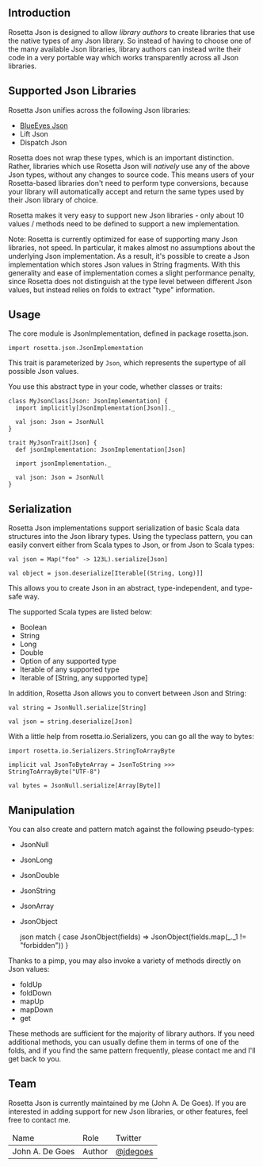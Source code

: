 ## Introduction

Rosetta Json is designed to allow *library authors* to create libraries that use the native types of any Json library. So instead of having to choose one of the many available Json libraries, library authors can instead write their code in a very portable way which works transparently across all Json libraries.

## Supported Json Libraries

Rosetta Json unifies across the following Json libraries:

 * [BlueEyes Json](github.com/jdegoes/blueeyes)
 * Lift Json
 * Dispatch Json

Rosetta does not wrap these types, which is an important distinction. Rather, libraries which use Rosetta Json will *natively* use any of the above Json types, without any changes to source code. This means users of your Rosetta-based libraries don't need to perform type conversions, because your library will automatically accept and return the same types used by their Json library of choice.

Rosetta makes it very easy to support new Json libraries - only about 10 values / methods need to be defined to support a new implementation.

Note: Rosetta is currently optimized for ease of supporting many Json libraries, not speed. In particular, it makes almost no assumptions about the underlying Json implementation. As a result, it's possible to create a Json implementation which stores Json values in String fragments. With this generality and ease of implementation comes a slight performance penalty, since Rosetta does not distinguish at the type level between different Json values, but instead relies on folds to extract "type" information.

## Usage

The core module is JsonImplementation, defined in package rosetta.json.

    import rosetta.json.JsonImplementation

This trait is parameterized by `Json`, which represents the supertype of all possible Json values.

You use this abstract type in your code, whether classes or traits:

    class MyJsonClass[Json: JsonImplementation] {
      import implicitly[JsonImplementation[Json]]._

      val json: Json = JsonNull
    }

    trait MyJsonTrait[Json] {
      def jsonImplementation: JsonImplementation[Json]

      import jsonImplementation._

      val json: Json = JsonNull
    }

## Serialization

Rosetta Json implementations support serialization of basic Scala data structures into the Json library types. Using the typeclass pattern, you can easily convert either from Scala types to Json, or from Json to Scala types:

    val json = Map("foo" -> 123L).serialize[Json]

    val object = json.deserialize[Iterable[(String, Long)]]

This allows you to create Json in an abstract, type-independent, and type-safe way.

The supported Scala types are listed below:

  * Boolean
  * String
  * Long
  * Double
  * Option of any supported type
  * Iterable of any supported type
  * Iterable of [String, any supported type]

In addition, Rosetta Json allows you to convert between Json and String:

    val string = JsonNull.serialize[String]

    val json = string.deserialize[Json]

With a little help from rosetta.io.Serializers, you can go all the way to bytes:

    import rosetta.io.Serializers.StringToArrayByte

    implicit val JsonToByteArray = JsonToString >>> StringToArrayByte("UTF-8")

    val bytes = JsonNull.serialize[Array[Byte]]

## Manipulation

You can also create and pattern match against the following pseudo-types:

  * JsonNull
  * JsonLong
  * JsonDouble
  * JsonString
  * JsonArray
  * JsonObject

    json match {
      case JsonObject(fields) => JsonObject(fields.map(_._1 != "forbidden"))
    }

Thanks to a pimp, you may also invoke a variety of methods directly on Json values:

  * foldUp
  * foldDown
  * mapUp
  * mapDown
  * get

These methods are sufficient for the majority of library authors. If you need additional methods, you can usually define them in terms of one of the folds, and if you find the same pattern frequently, please contact me and I'll get back to you.

## Team

Rosetta Json is currently maintained by me (John A. De Goes). If you are interested in adding support for new Json libraries, or other features, feel free to contact me.

<table>
  <thead>
    <tr>
      <td>Name</td>               <td>Role</td>       <td>Twitter</td>
    </tr>
  </thead>
  <tbody>
    <tr>
      <td>John A. De Goes</td>    <td>Author</td>     <td><a href="http://twitter.com/jdegoes">@jdegoes</a></td>
    </tr>
  </tbody>
</table>